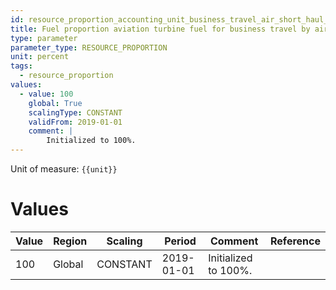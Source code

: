 ```yaml
---
id: resource_proportion_accounting_unit_business_travel_air_short_haul_aviation_turbine_fuel
title: Fuel proportion aviation turbine fuel for business travel by air short haul
type: parameter
parameter_type: RESOURCE_PROPORTION
unit: percent
tags:
  - resource_proportion
values:
  - value: 100
    global: True
    scalingType: CONSTANT
    validFrom: 2019-01-01
    comment: |
        Initialized to 100%.
---
```



Unit of measure: `{{unit}}`


# Values


| Value | Region | Scaling | Period | Comment | Reference |
|-------|--------|---------|--------|---------|-----------|
| 100 | Global | CONSTANT | 2019-01-01 | Initialized to 100%. |  |



